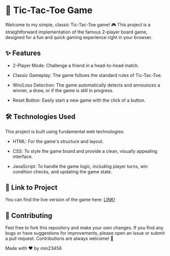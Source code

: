 # 🎲 Tic-Tac-Toe Game
Welcome to my simple, classic Tic-Tac-Toe game! 🎮 This project is a straightforward implementation of the famous 2-player board game, designed for a fun and quick gaming experience right in your browser.

## ✨ Features
- 2-Player Mode: Challenge a friend in a head-to-head match.

- Classic Gameplay: The game follows the standard rules of Tic-Tac-Toe.

- Win/Loss Detection: The game automatically detects and announces a winner, a draw, or if the game is still in progress.

- Reset Button: Easily start a new game with the click of a button.

## 🛠️ Technologies Used

This project is built using fundamental web technologies:

- HTML: For the game's structure and layout.

- CSS: To style the game board and provide a clean, visually appealing interface.

- JavaScript: To handle the game logic, including player turns, win condition checks, and updating the game state.

## 🔗 Link to Project
You can find the live version of the game here:
[LINK!](https://min23456.github.io/Tic-Tac-Toe/)

## 🤝 Contributing
Feel free to fork this repository and make your own changes. If you find any bugs or have suggestions for improvements, please open an issue or submit a pull request. Contributions are always welcome! 🙌

Made with ❤️ by min23456
